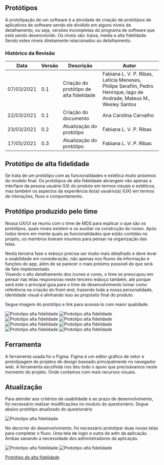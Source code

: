 ## Protótipos

A prototipação de um software é a atividade de criação de protótipos de aplicativos de software sendo ele dividido em alguns níveis de detalhamento, ou seja, versões incompletas do programa de software que está sendo desenvolvido. Os níveis são: baixa, média e alta fidelidade. Sendo estes níveis diretamente relacionados ao detalhamento. 

### Histórico da Revisão
| Data | Versão | Descrição | Autor |
|---|---|---|---|
| 07/03/2021| 0.1 |Criação do protótipo de alta fidelidade | Fabiana L. V. P. Ribas, Letícia Meneses, Philipe Serafim, Pedro Henrique, Iago de Andrade, Mateus M., Wesley Santos |
| 22/03/2021| 0.1 |Criação do documento | Ana Carolina Carvalho |
| 23/03/2021| 0.2 |Atualização do protótipo | Fabiana L. V. P. Ribas |
| 17/05/2021| 0.3 |Atualização do protótipo | Fabiana L. V. P. Ribas |

## Protótipo de alta fidelidade

Se trata de um protótipo com as funcionalidades e estética muito próximos do modelo final.
Os protótipos de alta fidelidade abrangem não apenas a interface da pessoa usuária (UI) do produto em termos visuais e estéticos, mas também os aspectos da experiência do(a) usuário(a) (UX) em termos de interações, fluxo e comportamento.

## Protótipo produzido pelo time 

Nossa UX/UI se reuniu com o time de MDS para explicar o que são os protótipos, quais níveis existem e os auxiliar na construção do nosso. Após todos terem em mente quais as funcionalidades que estão contidas no projeto, os membros tiveram insumos para pensar na organização das telas.

Nesta terceira fase o esboço precisa ser muito mais detalhado e deve levar a usabilidade em consideração, não apenas nos fluxos da informação e funções do app, além de se parecer o mais próximo possível do que será de fato implementado.  
Visando o alto detalhamento dos ícones e cores, o time se preocupou em pensar nas telas responsivas neste terceiro esboço também, até porque será este o principal guia para o time de desenvolvimento tomar como referência na criação do front-end, trazendo toda a nossa personalidade, identidade visual e alinhando isso ao propósito final do produto. 

Segue imagem do protótipo e link para acessá-lo com maior qualidade. 

![Prototipo alta fidelidade](../../img/prototipo-alta-desktop-1.png)
![Prototipo alta fidelidade](../../img/prototipo-alta-desktop-2.png)
![Prototipo alta fidelidade](../../img/prototipo-alta-desktop-3.png)
![Prototipo alta fidelidade](../../img/prototipo-alta-desktop-4.png)
![Prototipo alta fidelidade](../../img/prototipo-alta-mobile-1.png)
![Prototipo alta fidelidade](../../img/prototipo-alta-mobile-2.png)
![Prototipo alta fidelidade](../../img/prototipo-alta-mobile-3.png)
![Prototipo alta fidelidade](../../img/prototipo-alta-mobile-4.png)

## Ferramenta

A ferramenta usada foi o Figma. Figma é um editor gráfico de vetor e prototipagem de projetos de design baseado principalmente no navegador web.
A ferramenta escolhida nos deu todo o apoio que precisávamos neste momento do projeto. Onde contamos com mais recursos visuais.


## Atualização

Para atender aos critérios de usabilidade e ao prazo de desenvolvimento, foi necessário realizar modificações no modulo do questionário. Segue abaixo protótipo atualizado do questionário

![Prototipo alta fidelidade](../../img/prototipo-alta-desktop-atualizacao-1.png)

No decorrer do desenvolvimento, foi necessário prototipar duas novas telas para completar o fluxo. Uma tela de login e outra de adm da aplicação. Ambas sanando a necessidade dos administradores da aplicação.

![Prototipo alta fidelidade](../../img/prototipo-alta-desktop-atualizacao-login.png)
![Prototipo alta fidelidade](../../img/prototipo-alta-desktop-atualizacao-adm.png)


[Protótipo de alta fidelidade](https://www.figma.com/file/GvNiDz8VEmTypTAkxlIHrB/Alta-fidelidade-Violeta?node-id=0%3A1)